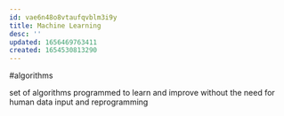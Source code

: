 ```yaml
---
id: vae6n48o8vtaufqvblm3i9y
title: Machine Learning
desc: ''
updated: 1656469763411
created: 1654530813290
---
```

#algorithms 

set of algorithms programmed to learn and improve without the need for human data input and reprogramming
